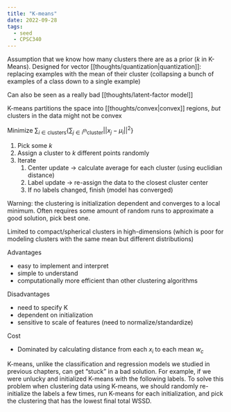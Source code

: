 ```yaml
---
title: "K-means"
date: 2022-09-28
tags:
  - seed
  - CPSC340
---
```


Assumption that we know how many clusters there are as a prior ($k$ in K-Means). Designed for vector [[thoughts/quantization|quantization]]: replacing examples with the mean of their cluster (collapsing a bunch of examples of a class down to a single example)

Can also be seen as a really bad [[thoughts/latent-factor model]]

K-means partitions the space into [[thoughts/convex|convex]] regions, _but_ clusters in the data might not be convex

Minimize $\sum_{i \in \textrm{clusters}} \{ \sum_{j \in i^{th} \textrm{cluster}} ||x_j - \mu_i||^2 \}$

1.  Pick some $k$
2.  Assign a cluster to $k$ different points randomly
3.  Iterate
    1.  Center update → calculate average for each cluster (using euclidian distance)
    2.  Label update → re-assign the data to the closest cluster center
    3.  If no labels changed, finish (model has converged)

Warning: the clustering is initialization dependent and converges to a local minimum. Often requires some amount of random runs to approximate a good solution, pick best one.

Limited to compact/spherical clusters in high-dimensions (which is poor for modeling clusters with the same mean but different distributions)

Advantages

- easy to implement and interpret
- simple to understand
- computationally more efficient than other clustering algorithms

Disadvantages

- need to specify K
- dependent on initialization
- sensitive to scale of features (need to normalize/standardize)

Cost

- Dominated by calculating distance from each $x_i$ to each mean $w_c$

K-means, unlike the classification and regression models we studied in previous chapters, can get “stuck” in a bad solution. For example, if we were unlucky and initialized K-means with the following labels. To solve this problem when clustering data using K-means, we should randomly re-initialize the labels a few times, run K-means for each initialization, and pick the clustering that has the lowest final total WSSD.
